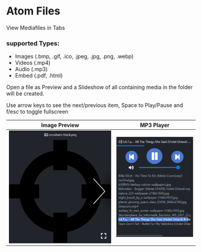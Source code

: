 # Atom Files

View Mediafiles in Tabs

### supported Types:
- Images (.bmp, .gif, .ico, .jpeg, .jpg, .png, .webp)
- Videos (.mp4)
- Audio (.mp3)
- Embed (.pdf, .html)

Open a file as Preview and a Slideshow of all containing media in the folder will be created.

Use arrow keys to see the next/previous item, Space to Play/Pause and f/esc to toggle fullscreen

|Image Preview|MP3 Player|
|-|-|
|<img src="images/image-preview.png" />|<img src="images/mp3-player.png" />|


<!--
### TODO

config:

open file from same folder in active item

image:

- dobbleclick zoom
- ctrl + scroll zoom

files:

- array supported types
- opener: playlist
- opener: filter type
- opener: save
- opener: load

music:

- scroll playlist
-->
